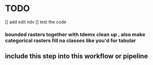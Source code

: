 
# TODO 
[] add edit ndv 
[] test the code 
### bounded rasters together with tdemx clean up , also make categorical rasters fill na classes like you'd for tabular 

## include this step into this workflow or pipeline 